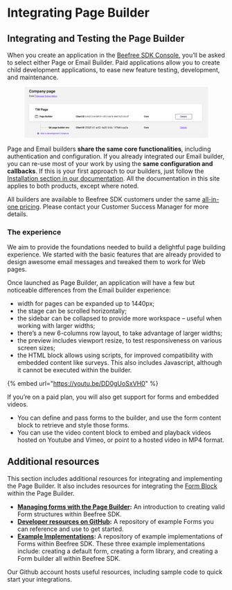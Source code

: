# Integrating Page Builder

## Integrating and Testing the Page Builder

When you create an application in the [Beefree SDK Console](https://dam.beefree.io/devmain), you’ll be asked to select either Page or Email Builder. Paid applications allow you to create child development applications, to ease new feature testing, development, and maintenance.

<figure><img src="../../.gitbook/assets/CleanShot 2025-03-13 at 14.07.55.png" alt=""><figcaption></figcaption></figure>

Page and Email builders **share the same core functionalities**, including authentication and configuration. If you already integrated our Email builder, you can re-use most of your work by using the **same configuration and callbacks**. If this is your first approach to our builders, just follow the [Installation section in our documentation](../../getting-started/readme/installation/). All the documentation in this site applies to both products, except where noted.

All builders are available to Beefree SDK customers under the same [all-in-one pricing](https://developers.beefree.io/pricing-plans). Please contact your Customer Success Manager for more details.

### The experience <a href="#the-experience" id="the-experience"></a>

We aim to provide the foundations needed to build a delightful page building experience. We started with the basic features that are already provided to design awesome email messages and tweaked them to work for Web pages.

Once launched as Page Builder, an application will have a few but noticeable differences from the Email builder experience:

* width for pages can be expanded up to 1440px;
* the stage can be scrolled horizontally;
* the sidebar can be collapsed to provide more workspace – useful when working with larger widths;
* there’s a new 6-columns row layout, to take advantage of larger widths;
* the preview includes viewport resize, to test responsiveness on various screen sizes;
* the HTML block allows using scripts, for improved compatibility with embedded content like surveys. This also includes Javascript, although it cannot be executed within the builder.

{% embed url="https://youtu.be/DD0gUoSxVH0" %}

If you’re on a paid plan, you will also get support for forms and embedded videos.

* You can define and pass forms to the builder, and use the form content block to retrieve and style those forms.
* You can use the video content block to embed and playback videos hosted on Youtube and Vimeo, or point to a hosted video in MP4 format.

## Additional resources <a href="#additional-resources" id="additional-resources"></a>

This section includes additional resources for integrating and implementing the Page Builder. It also includes resources for integrating the [Form Block ](../../forms/form-block.md)within the Page Builder.

* [**Managing forms with the Page Builder**](../../forms/integrating-and-using-the-form-block/form-structure-and-parameters.md)**:** An introduction to creating valid Form structures within Beefree SDK.
* [**Developer resources on GitHub**](https://github.com/BeefreeSDK/beefree-sdk-sample-forms)**:** A repository of example Forms you can reference and use to get started.&#x20;
* [**Example Implementations**](https://github.com/BeefreeSDK/beefree-sdk-form-block-demo)**:** A repository of example implementations of Forms within Beefree SDK. These three example implementations include: creating a default form, creating a form library, and creating a Form builder all within Beefree SDK.

Our Github account hosts useful resources, including sample code to quick start your integrations.

